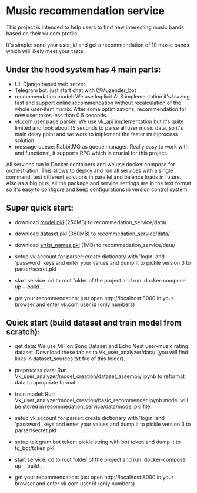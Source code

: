 # Music recommendation service
This project is intended to help users to find new interesting music bands based on their vk.com profile.

It's simple: send your user_id and get a recommendation of 10 music bands which will likely meet your taste.

## Under the hood system has 4 main parts:
- UI:
Django based web server.
- Telegram bot:
just start chat with @Muzender_bot
- recommendation model:
We use Implicit ALS implementation it's blazing fast and support online recommendation without recalculation of the whole user-item matrix. After some optimizations, recommendation for new user takes less than 0.5 seconds.
- vk.com user page parser:
We use vk_api implementation but it's quite limited and took about 15 seconds to parse all user music data, so it's main delay point and we work to implement the faster multiprocess solution.
- message queue:
RabbitMQ as queue manager. Really easy to work with and functional, it supports RPC which is crucial for this project.

All services run in Docker containers and we use docker compose for orchestration. This allows to deploy and run all services with a single command, test different solutions in parallel and balance loads in future. Also as a big plus, all the package and service settings are in the text format so it's easy to configure and keep configurations in version control system.

## Super quick start:
- download [model.pkl](https://drive.google.com/open?id=1DfQoraube1tpEtvjUmq9Ue-pBXHJiiih) (250MB) to recommedation_service/data/

- download [dataset.pkl](https://drive.google.com/open?id=1O9dLiuV873pm-MjChUKl_KNQGoFHm1yo) (360MB) to recommedation_service/data/

- download [artist_names.pkl](https://drive.google.com/open?id=1B34f7zOQ83-LvN9nc-Jb2rEtnvKcy88d) (1MB) to recommedation_service/data/

- setup vk account for parser:
create dictionary with 'login' and 'password' keys and enter your values and dump it to pickle version 3 to parser/secret.pkl

- start service:
cd to root folder of the project and run: docker-compose up --build .

- get your recommendation:
just open http://localhost:8000 in your browser and enter vk.com user id (only numbers)

## Quick start (build dataset and train model from scratch):
- get data:
We use Million Song Dataset and Echo Nest user-music rating dataset. 
Download these tables to  Vk_user_analyzer/data/ (you will find links in dataset_sources.txt file of this folder).

- preprocess data:
Run Vk_user_analyzer/model_creation/dataset_assembly.ipynb to reformat data to apropriate format.

- train model:
Run Vk_user_analyzer/model_creation/basic_recommender.ipynb model will be stored in recommedation_service/data/model.pkl file.

- setup vk account for parser:
create dictionary with 'login' and 'password' keys and enter your values and dump it to pickle version 3 to parser/secret.pkl

- setup telegram bot token:
pickle string with bot token and dump it to tg_bot/token.pkl 

- start service:
cd to root folder of the project and run: docker-compose up --build .

- get your recommendation:
just open http://localhost:8000 in your browser and enter vk.com user id (only numbers)
